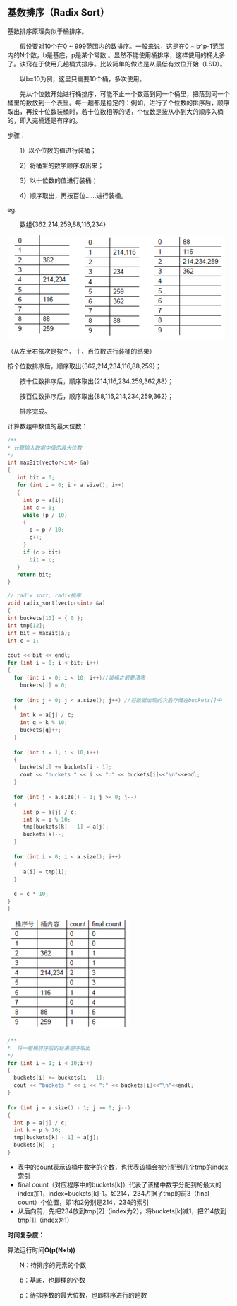 ## 基数排序（Radix Sort）

基数排序原理类似于桶排序。

　　假设要对10个在0 ~ 999范围内的数排序。一般来说，这是在0 ~ b^p-1范围内的N个数，b是基底，p是某个常数 。显然不能使用桶排序，这样使用的桶太多了。诀窍在于使用几趟桶式排序。比较简单的做法是从最低有效位开始（LSD）。

　　以b=10为例，这里只需要10个桶，多次使用。

　　先从个位数开始进行桶排序，可能不止一个数落到同一个桶里，把落到同一个桶里的数放到一个表里。每一趟都是稳定的：例如，进行了个位数的排序后，顺序取出，再按十位数装桶时，若十位数相等的话，个位数是按从小到大的顺序入桶的，即入完桶还是有序的。

 步骤：

　　1）以个位数的值进行装桶；

　　2）将桶里的数字顺序取出来；

　　3）以十位数的值进行装桶；

　　4）顺序取出，再按百位......进行装桶。

eg.

　　数组{362,214,259,88,116,234}
  
  ![装桶结果](https://github.com/strawdiving/dataStructure-And-Alg/blob/master/sort/imgs/radix.PNG)
  
  （从左至右依次是按个、十、百位数进行装桶的结果）
  
   按个位数排序后，顺序取出{362,214,234,116,88,259}；

　　按十位数排序后，顺序取出{214,116,234,259,362,88}；

　　按百位数排序后，顺序取出{88,116,214,234,259,362}；

　　排序完成。
  
  计算数组中数值的最大位数：
  ```c++
  /**
  * 计算输入数据中值的最大位数
  */
  int maxBit(vector<int> &a)
  {
     int bit = 0;
     for (int i = 0; i < a.size(); i++)
     {
       int p = a[i];
       int c = 1;
       while (p / 10)
       {
         p = p / 10;
         c++;
       }
       if (c > bit)
         bit = c;
     }
     return bit;
}
  ```
  
  ```c++
 // radix sort, radix排序
void radix_sort(vector<int> &a)
{
  int buckets[10] = { 0 };
  int tmp[12];
  int bit = maxBit(a);
  int c = 1;

  cout << bit << endl;
  for (int i = 0; i < bit; i++)
  {
    for (int i = 0; i < 10; i++)//装桶之前要清零
      buckets[i] = 0;

    for (int j = 0; j < a.size(); j++) //将数据出现的次数存储在buckets[]中
    {
      int k = a[j] / c;
      int q = k % 10;
      buckets[q]++;
    }

    for (int i = 1; i < 10;i++)
    {
      buckets[i] += buckets[i - 1];
      cout << "buckets " << i << ":" << buckets[i]<<"\n"<<endl;
    }

    for (int j = a.size() - 1; j >= 0; j--)
    {
       int p = a[j] / c;
       int k = p % 10;
       tmp[buckets[k] - 1] = a[j];
       buckets[k]--;
    }
                           
    for (int i = 0; i < a.size(); i++)
    {
       a[i] = tmp[i];
    }

    c = c * 10;
  }
}
  ```
  
   ![装桶结果](https://github.com/strawdiving/dataStructure-And-Alg/blob/master/sort/imgs/radix1.PNG)
  
  ```c++
  /**
  *  将一趟桶排序后的结果顺序取出
  */
  for (int i = 1; i < 10;i++)
  {
    buckets[i] += buckets[i - 1];
    cout << "buckets " << i << ":" << buckets[i]<<"\n"<<endl;
  }

  for (int j = a.size() - 1; j >= 0; j--)
  {
    int p = a[j] / c;
    int k = p % 10;
    tmp[buckets[k] - 1] = a[j];
    buckets[k]--;
  }
  ```
 
 - 表中的count表示该桶中数字的个数，也代表该桶会被分配到几个tmp的index索引
 - final count（对应程序中的buckets[k]）代表了该桶中数字分配到的最大的index加1，index=buckets[k]-1。如214，234占据了tmp的前3（final count）个位置，即1和2分别是214，234的索引
 - 从后向前，先把234放到tmp[2]（index为2），将buckets[k]减1，把214放到tmp[1]（index为1）
 
 **时间复杂度：**
 
 算法运行时间**O(p(N+b))**

　　N：待排序的元素的个数　　

　　b：基底，也即桶的个数

　　p：待排序数的最大位数，也即排序进行的趟数

